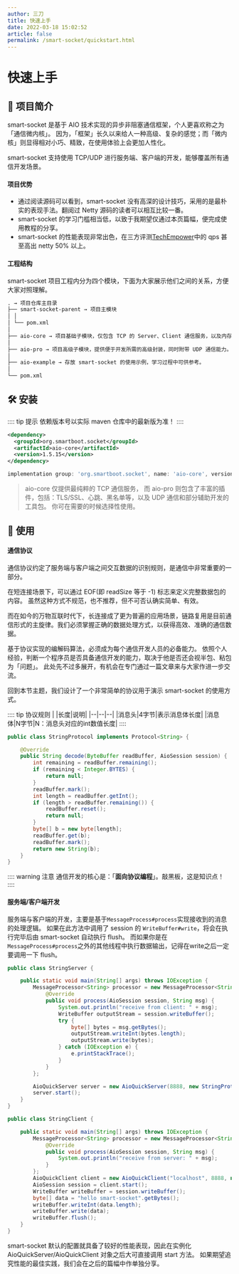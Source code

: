 ```yaml
---
author: 三刀
title: 快速上手
date: 2022-03-18 15:02:52
article: false
permalink: /smart-socket/quickstart.html
---
```

# 快速上手
## :truck: 项目简介
smart-socket 是基于 AIO 技术实现的异步非阻塞通信框架，个人更喜欢称之为「通信微内核」。
因为，「框架」长久以来给人一种高级、复杂的感觉；而「微内核」则显得相对小巧、精致，在使用体验上会更加人性化。

smart-socket 支持使用 TCP/UDP 进行服务端、客户端的开发，能够覆盖所有通信开发场景。
#### 项目优势
- 通过阅读源码可以看到，smart-socket 没有高深的设计技巧，采用的是最朴实的表现手法。翻阅过 Netty 源码的读者可以相互比较一番。
- smart-socket 的学习门槛相当低，以致于我期望仅通过本页篇幅，便完成使用教程的分享。
- smart-socket 的性能表现非常出色，在三方评测[TechEmpower](https://www.techempower.com/benchmarks/#section=data-r20&hw=ph&test=plaintext&l=zik0vz-sf)中的 qps 甚至高出 netty 50% 以上。

#### 工程结构
smart-socket 项目工程内分为四个模块，下面为大家展示他们之间的关系，方便大家对照理解。
```markdown
. → 项目仓库主目录
├── smart-socket-parent → 项目主模块
│ │
│ └── pom.xml
│
├── aio-core → 项目基础子模块，仅包含 TCP 的 Server、Client 通信服务，以及内存池。
│
├── aio-pro → 项目高级子模块，提供便于开发所需的高级封装，同时附带 UDP 通信能力。
│
├── aio-example → 存放 smart-socket 的使用示例，学习过程中可供参考。
│
└── pom.xml
```

## 🛠 安装
:::: tip 提示
依赖版本号以实际 maven 仓库中的最新版为准！
::::

<CodeGroup>
<CodeGroupItem title="maven" active>

```xml
<dependency>
  <groupId>org.smartboot.socket</groupId>
  <artifactId>aio-core</artifactId>
  <version>1.5.15</version>
</dependency>
```

</CodeGroupItem>
<CodeGroupItem title="gradle">

```gradle
implementation group: 'org.smartboot.socket', name: 'aio-core', version: '1.5.15'
```

</CodeGroupItem>
</CodeGroup>

> aio-core 仅提供最纯粹的 TCP 通信服务，
>而 aio-pro 则包含了丰富的插件，包括：TLS/SSL、心跳、黑名单等，以及 UDP 通信和部分辅助开发的工具包。
>你可在需要的时候选择性使用。

## 🚀 使用
#### 通信协议
通信协议约定了服务端与客户端之间交互数据的识别规则，是通信中非常重要的一部分。

在短连接场景下，可以通过 EOF(即 readSize 等于 -1) 标志来定义完整数据包的内容。
虽然这种方式不规范，也不推荐，但不可否认确实简单、有效。

而在如今的万物互联时代下，长连接成了更为普遍的应用场景，链路复用是目前通信形式的主旋律。我们必须掌握正确的数据处理方式，以获得高效、准确的通信数据。

基于协议实现的编解码算法，必须成为每个通信开发人员的必备能力。
依照个人经验，判断一个程序员是否具备通信开发的能力，取决于他是否还会视半包、粘包为「问题」。
此处先不过多展开，有机会在专门通过一篇文章来与大家作进一步交流。

回到本节主题，我们设计了一个非常简单的协议用于演示 smart-socket 的使用方式。

:::: tip 协议规则
| |长度|说明|
|--|--|--|
|消息头|4字节|表示消息体长度|
|消息体|N字节|N：消息头对应的int数值长度|
::::

```java
public class StringProtocol implements Protocol<String> {

    @Override
    public String decode(ByteBuffer readBuffer, AioSession session) {
        int remaining = readBuffer.remaining(); 
        if (remaining < Integer.BYTES) {   
            return null;
        }
        readBuffer.mark();
        int length = readBuffer.getInt();
        if (length > readBuffer.remaining()) {
            readBuffer.reset();
            return null;
        }
        byte[] b = new byte[length];
        readBuffer.get(b);
        readBuffer.mark();
        return new String(b);
    }
}
```

:::: warning 注意
通信开发的核心是：「**面向协议编程**」。敲黑板，这是知识点！
::::

#### 服务端/客户端开发
服务端与客户端的开发，主要是基于`MessageProcess#process`实现接收到的消息的处理逻辑。
如果在此方法中调用了 session 的 `WriteBuffer#write`，将会在执行完毕后由 smart-socket 自动执行 flush。
而如果你是在`MessageProcess#process`之外的其他线程中执行数据输出，记得在write之后一定要调用一下 flush。

<CodeGroup>
<CodeGroupItem title="StringServer" active>

```java
public class StringServer {

    public static void main(String[] args) throws IOException {
        MessageProcessor<String> processor = new MessageProcessor<String>() {
            @Override
            public void process(AioSession session, String msg) {
                System.out.println("receive from client: " + msg);
                WriteBuffer outputStream = session.writeBuffer();
                try {
                    byte[] bytes = msg.getBytes();
                    outputStream.writeInt(bytes.length);
                    outputStream.write(bytes);
                } catch (IOException e) {
                    e.printStackTrace();
                }
            }
        };

        AioQuickServer server = new AioQuickServer(8888, new StringProtocol(), processor);
        server.start();
    }
}
```

</CodeGroupItem>
<CodeGroupItem title="StringClient">

```java
public class StringClient {

    public static void main(String[] args) throws IOException {
        MessageProcessor<String> processor = new MessageProcessor<String>() {
            @Override
            public void process(AioSession session, String msg) {
                System.out.println("receive from server: " + msg);
            }
        };
        AioQuickClient client = new AioQuickClient("localhost", 8888, new StringProtocol(), processor);
        AioSession session = client.start();
        WriteBuffer writeBuffer = session.writeBuffer();
        byte[] data = "hello smart-socket".getBytes();
        writeBuffer.writeInt(data.length);
        writeBuffer.write(data);
        writeBuffer.flush();
    }
}
```

</CodeGroupItem>
</CodeGroup>

smart-socket 默认的配置就具备了较好的性能表现，因此在实例化 AioQuickServer/AioQuickClient 对象之后大可直接调用 start 方法。
如果期望追究性能的最佳实践，我们会在之后的篇幅中作单独分享。